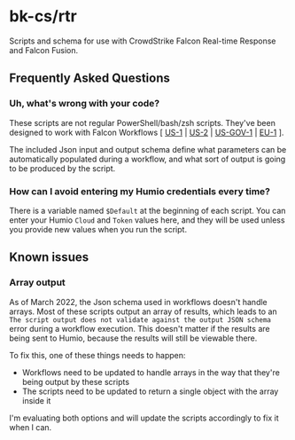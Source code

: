 # bk-cs/rtr
Scripts and schema for use with CrowdStrike Falcon Real-time Response and Falcon Fusion.

## Frequently Asked Questions

### Uh, what's wrong with your code?
These scripts are not regular PowerShell/bash/zsh scripts. They've been designed to work with
Falcon Workflows \[ [US-1](https://falcon.crowdstrike.com/documentation/196/workflows) | [US-2](https://falcon.us-2.crowdstrike.com/documentation/196/workflows) | [US-GOV-1](https://falcon.laggar.gcw.crowdstrike.com/documentation/196/workflows) | [EU-1](https://falcon.eu-1.crowdstrike.com/documentation/196/workflows) \].

The included Json input and output schema define what parameters can be automatically populated during a workflow,
and what sort of output is going to be produced by the script.

### How can I avoid entering my Humio credentials every time?
There is a variable named `$Default` at the beginning of each script. You can enter your Humio `Cloud` and `Token`
values here, and they will be used unless you provide new values when you run the script.

## Known issues
### Array output
As of March 2022, the Json schema used in workflows doesn't handle arrays. Most of these scripts output an array of results, which leads to an `The script output does not validate against the output JSON schema` error during a workflow execution. This doesn't matter if the results are being sent to Humio, because the results will still be viewable there.

To fix this, one of these things needs to happen:
* Workflows need to be updated to handle arrays in the way that they're being output by these scripts
* The scripts need to be updated to return a single object with the array inside it

I'm evaluating both options and will update the scripts accordingly to fix it when I can.
